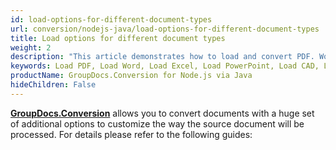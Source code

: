 ```yaml
---
id: load-options-for-different-document-types
url: conversion/nodejs-java/load-options-for-different-document-types
title: Load options for different document types
weight: 2
description: "This article demonstrates how to load and convert PDF. Word, Excel, PowerPoint documents and Images using GroupDocs.Conversion for Node.js via Java API."
keywords: Load PDF, Load Word, Load Excel, Load PowerPoint, Load CAD, Load Image
productName: GroupDocs.Conversion for Node.js via Java
hideChildren: False
---
```

**[GroupDocs.Conversion](https://products.groupdocs.com/conversion/java)** allows you to convert documents with a huge set of additional options to customize the way the source document will be processed. For details please refer to the following guides:
